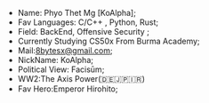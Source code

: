 - Name: Phyo Thet Mg [KoAlpha];
- Fav Languages: C/C++ , Python, Rust;
- Field: BackEnd, Offensive Security ;
- Currently Studying CS50x From Burma Academy;
- Mail:8bytesx@gmail.com;
- NickName: KoAlpha;
- Political View:  Facisūm;
- WW2:The Axis Power(🇩🇪🇯🇵🇮🇷)
- Fav Hero:Emperor Hirohito;
